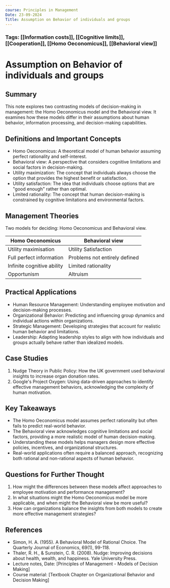```yaml
---
course: Principles in Management
Date: 23-09-2024
Title: Assumption on Behavior of individuals and groups
---
```

### Tags: [[Information costs]], [[Cognitive limits]], [[Cooperation]], [[Homo Oeconomicus]], [[Behavioral view]]
# Assumption on Behavior of individuals and groups
## Summary
This note explores two contrasting models of decision-making in management: the Homo Oeconomicus model and the Behavioral view. It examines how these models differ in their assumptions about human behavior, information processing, and decision-making capabilities.

## Definitions and Important Concepts
- Homo Oeconomicus: A theoretical model of human behavior assuming perfect rationality and self-interest.
- Behavioral view: A perspective that considers cognitive limitations and social factors in decision-making.
- Utility maximization: The concept that individuals always choose the option that provides the highest benefit or satisfaction.
- Utility satisfaction: The idea that individuals choose options that are "good enough" rather than optimal.
- Limited rationality: The concept that human decision-making is constrained by cognitive limitations and environmental factors.

## Management Theories
Two models for deciding: Homo Oeconomicus and Behavioral view. 

| **Homo Oeconomicus**       | **Behavioral view**           |
| -------------------------- | ----------------------------- |
| Utility maximisation       | Utility Satisfaction          |
| Full perfect information   | Problems not entirely defined |
| Infinite cognitive ability | Limited rationality           |
| Opportunism                | Altruism                      |

## Practical Applications
- Human Resource Management: Understanding employee motivation and decision-making processes.
- Organizational Behavior: Predicting and influencing group dynamics and individual actions within organizations.
- Strategic Management: Developing strategies that account for realistic human behavior and limitations.
- Leadership: Adapting leadership styles to align with how individuals and groups actually behave rather than idealized models.

## Case Studies
1. Nudge Theory in Public Policy: How the UK government used behavioral insights to increase organ donation rates.
2. Google's Project Oxygen: Using data-driven approaches to identify effective management behaviors, acknowledging the complexity of human motivation.

## Key Takeaways
- The Homo Oeconomicus model assumes perfect rationality but often fails to predict real-world behavior.
- The Behavioral view acknowledges cognitive limitations and social factors, providing a more realistic model of human decision-making.
- Understanding these models helps managers design more effective policies, incentives, and organizational structures.
- Real-world applications often require a balanced approach, recognizing both rational and non-rational aspects of human behavior.

## Questions for Further Thought
1. How might the differences between these models affect approaches to employee motivation and performance management?
2. In what situations might the Homo Oeconomicus model be more applicable, and when might the Behavioral view be more useful?
3. How can organizations balance the insights from both models to create more effective management strategies?

## References
- Simon, H. A. (1955). A Behavioral Model of Rational Choice. The Quarterly Journal of Economics, 69(1), 99-118.
- Thaler, R. H., & Sunstein, C. R. (2008). Nudge: Improving decisions about health, wealth, and happiness. Yale University Press.
- Lecture notes, Date: [Principles of Management - Models of Decision Making]
- Course material: [Textbook Chapter on Organizational Behavior and Decision Making]